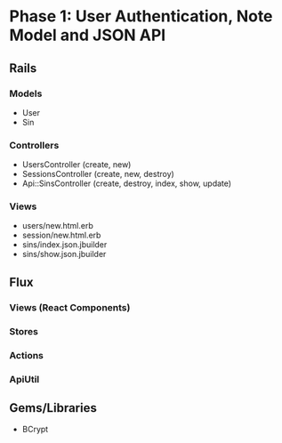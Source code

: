 # Phase 1: User Authentication, Note Model and JSON API

## Rails
### Models
* User
* Sin

### Controllers
* UsersController (create, new)
* SessionsController (create, new, destroy)
* Api::SinsController (create, destroy, index, show, update)

### Views
* users/new.html.erb
* session/new.html.erb
* sins/index.json.jbuilder
* sins/show.json.jbuilder

## Flux
### Views (React Components)

### Stores

### Actions

### ApiUtil

## Gems/Libraries
* BCrypt
